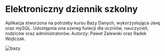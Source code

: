 # Elektroniczny dziennik szkolny

Aplikacja stworzona na potrzeby kursu Bazy Danych, wykorzystująca Javę oraz mySQL. Udostępnia ona szereg funkcji dla uczniów, nauczycieli, rodziców oraz administratorów.
Autorzy: Paweł Zalewski oraz Radek Wojtczak.

![bazy](https://user-images.githubusercontent.com/62362301/123552263-a982d000-d775-11eb-9b56-8899ad89c9d2.png)

